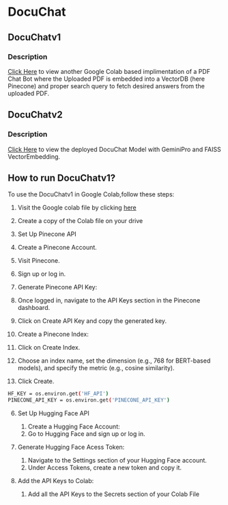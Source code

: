 # DocuChat
## DocuChatv1
### Description
[Click Here](https://colab.research.google.com/drive/1cefEldBlukCTfm-x_Qpg3hgwompKm1qQ?usp=sharing) to view another Google Colab based implimentation of a PDF Chat Bot where the Uploaded PDF is embedded into a VectorDB (here Pinecone) and proper search query to fetch desired answers from the uploaded PDF.

## DocuChatv2
### Description
[Click Here](https://docuchat-pdf.streamlit.app/) to view the deployed DocuChat Model with GeminiPro and FAISS VectorEmbedding.

## How to run DocuChatv1?
To use the DocuChatv1 in Google Colab,follow these steps:

 1. Visit the Google colab file by clicking [here](https://colab.research.google.com/drive/1cefEldBlukCTfm-x_Qpg3hgwompKm1qQ?usp=sharing)
 2. Create a copy of the Colab file on your drive
 3. Set Up Pinecone API
   1. Create a Pinecone Account.
   2. Visit Pinecone.
   3. Sign up or log in.
      
 4. Generate Pinecone API Key:
   1. Once logged in, navigate to the API Keys section in the Pinecone dashboard.
   2. Click on Create API Key and copy the generated key.
      
 5. Create a Pinecone Index:
   1. Click on Create Index.
   2. Choose an index name, set the dimension (e.g., 768 for BERT-based models), and specify the metric (e.g., cosine similarity).
   3. Click Create.


```bash
HF_KEY = os.environ.get('HF_API')
PINECONE_API_KEY = os.environ.get('PINECONE_API_KEY')
```

6. Set Up Hugging Face API
   1. Create a Hugging Face Account:
   2. Go to Hugging Face and sign up or log in.
      
7. Generate Hugging Face Acess Token:
    1. Navigate to the Settings section of your Hugging Face account.
    2. Under Access Tokens, create a new token and copy it.
       
8. Add the API Keys to Colab:
   1. Add all the API Keys to the Secrets section of your Colab File

